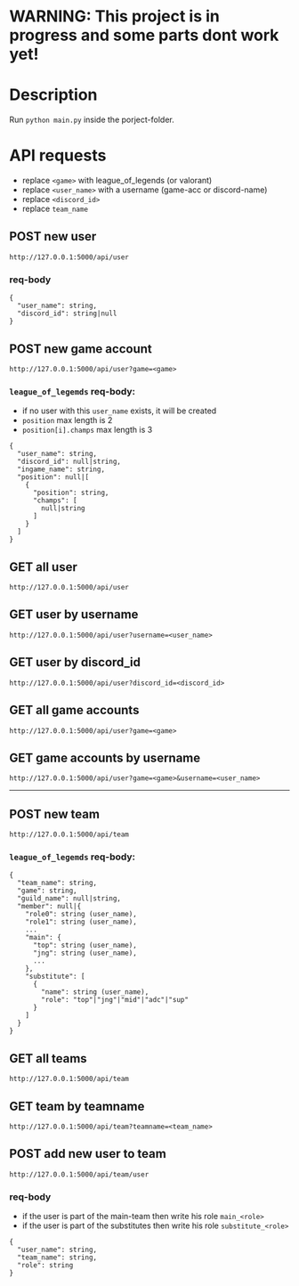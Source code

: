 # WARNING: This project is in progress and some parts dont work yet!
# Description
Run `python main.py` inside the porject-folder.
# API requests
- replace `<game>` with league_of_legends (or valorant)
- replace `<user_name>` with a username (game-acc or discord-name)
- replace `<discord_id>`
- replace `team_name`
## POST new user
```
http://127.0.0.1:5000/api/user
```
### req-body
```
{
  "user_name": string,
  "discord_id": string|null
}
```
## POST new game account
```
http://127.0.0.1:5000/api/user?game=<game>
```
### `league_of_legemds` req-body:
- if no user with this `user_name` exists, it will be created
- `position` max length is 2
- `position[i].champs` max length is 3
```
{
  "user_name": string,
  "discord_id": null|string,
  "ingame_name": string,
  "position": null|[
    {
      "position": string,
      "champs": [
        null|string
      ]
    }
  ]
}
```
## GET all user
```
http://127.0.0.1:5000/api/user
```
## GET user by username
```
http://127.0.0.1:5000/api/user?username=<user_name>
```
## GET user by discord_id
```
http://127.0.0.1:5000/api/user?discord_id=<discord_id>
```
## GET all game accounts
```
http://127.0.0.1:5000/api/user?game=<game>
```
## GET game accounts by username
```
http://127.0.0.1:5000/api/user?game=<game>&username=<user_name>
```
---
## POST new team
```
http://127.0.0.1:5000/api/team
```
### `league_of_legemds` req-body:
```
{
  "team_name": string,
  "game": string,
  "guild_name": null|string,
  "member": null|{
    "role0": string (user_name),
    "role1": string (user_name),
    ...
    "main": {
      "top": string (user_name),
      "jng": string (user_name),
      ...
    },
    "substitute": [
      {
        "name": string (user_name),
        "role": "top"|"jng"|"mid"|"adc"|"sup"
      }
    ]
  }
} 
```
## GET all teams
```
http://127.0.0.1:5000/api/team
```
## GET team by teamname
```
http://127.0.0.1:5000/api/team?teamname=<team_name>
```
## POST add new user to team
```
http://127.0.0.1:5000/api/team/user
```
### req-body
- if the user is part of the main-team then write his role `main_<role>` 
- if the user is part of the substitutes then write his role `substitute_<role>`
```
{
  "user_name": string,
  "team_name": string,
  "role": string
}
```